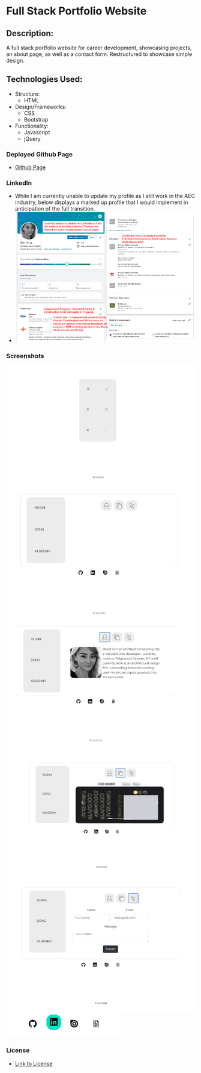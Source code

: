 # Full Stack Portfolio Website

## Description:
A full stack portfolio website for career development, showcasing projects, an about page, as well as a contact form. Restructured to showcase simple design.

## Technologies Used:
* Structure:
  - HTML
* Design/Frameworks:
  - CSS
  - Bootstrap
* Functionality:
  - Javascript
  - jQuery

### Deployed Github Page
* [Github Page](https://qudoki.github.io/responsive-portfolio/)

### LinkedIn
* While I am currently unable to update my profile as I still work in the AEC industry, below displays a marked up profile that I would implement in anticipation of the full transition.
* ![Screenshot](./screenshots/linkedinmarkup.jpg)

### Screenshots
![Home Screen](./screenshots/0-home-screenshot.png?raw=true "Home Screen")
![On Clicking Panel](./screenshots/1-buttons.png?raw=true "On Clicking Panel")
![About](./screenshots/2-about.png?raw=true "About")
![Projects](./screenshots/3-projects.png?raw=true "Projects")
![Contact](./screenshots/4-contact.png?raw=true "Contact")
![External Links](./screenshots/5-external.png?raw=true "External Links")

### License
* [Link to License](./LICENSE.md)
